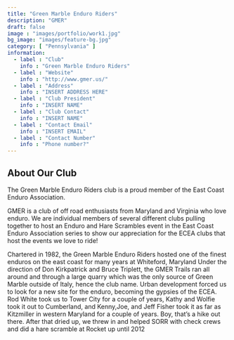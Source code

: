 ```yaml
---
title: "Green Marble Enduro Riders"
description: "GMER"
draft: false
image : "images/portfolio/work1.jpg"
bg_image: "images/feature-bg.jpg"
category: [ "Pennsylvania" ]
information:
  - label : "Club"
    info : "Green Marble Enduro Riders"
  - label : "Website"
    info : "http://www.gmer.us/"
  - label : "Address"
    info : "INSERT ADDRESS HERE"
  - label : "Club President"
    info : "INSERT NAME"
  - label : "Club Contact"
    info : "INSERT NAME"
  - label : "Contact Email"
    info : "INSERT EMAIL"
  - label : "Contact Number"
    info : "Phone number?"
---
```


## About Our Club

The Green Marble Enduro Riders club is a proud member of the East Coast Enduro Association.

GMER is a club of off road enthusiasts from Maryland and Virginia who love enduro. We are individual members of several different clubs pulling together to host an Enduro and Hare Scrambles event in the East Coast Enduro Association series to show our appreciation for the ECEA clubs that host the events we love to ride!

Chartered in 1982, the Green Marble Enduro Riders hosted one of the finest enduros on the east coast for many years at Whiteford, Maryland Under the direction of Don Kirkpatrick and Bruce Triplett, the GMER Trails ran all around and through a large quarry which was the only source of Green Marble outside of Italy, hence the club name.
Urban development forced us to look for a new site for the enduro, becoming the gypsies of the ECEA. Rod White took us to Tower City for a couple of years, Kathy and Wolfie took it out to Cumberland, and Kenny,Joe, and Jeff Fisher took it as far as Kitzmiller in western Maryland for a couple of years. Boy, that’s a hike out there. After that dried up, we threw in and helped SORR with check crews and did a hare scramble at Rocket up until 2012